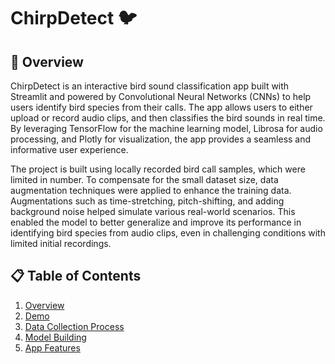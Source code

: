 # ChirpDetect 🐦

## 📘 Overview
ChirpDetect is an interactive bird sound classification app built with Streamlit and powered by Convolutional Neural Networks (CNNs) to help users identify bird species from their calls. The app allows users to either upload or record audio clips, and then classifies the bird sounds in real time. By leveraging TensorFlow for the machine learning model, Librosa for audio processing, and Plotly for visualization, the app provides a seamless and informative user experience.

The project is built using locally recorded bird call samples, which were limited in number. To compensate for the small dataset size, data augmentation techniques were applied to enhance the training data. Augmentations such as time-stretching, pitch-shifting, and adding background noise helped simulate various real-world scenarios. This enabled the model to better generalize and improve its performance in identifying bird species from audio clips, even in challenging conditions with limited initial recordings.

## 📋 Table of Contents
1. [Overview](#overview)
2. [Demo](#demo)
3. [Data Collection Process](#data-collection-process)
4. [Model Building](#model-building)
5. [App Features](#app-features)
